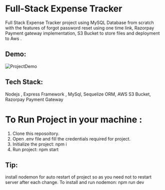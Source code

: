 
# Full-Stack Expense Tracker
Full Stack Expense Tracker project using MySQL Database from scratch with the features of forgot password reset using one time link, Razorpay Payment gateway implementation, S3 Bucket to store files and deployment to Aws .

## Demo:
![ProjectDemo](https://media.giphy.com/media/v1.Y2lkPTc5MGI3NjExMGJiMzFiZjhjMzk5MTE2MTdjZjA2MzAwM2ZhYjE2MmUxZTg1YTlkZCZlcD12MV9pbnRlcm5hbF9naWZzX2dpZklkJmN0PWc/OmU9vmgAhikQfuIj9w/giphy.gif)

## Tech Stack:
Nodejs , Express Framework , MySql, Sequelize ORM, AWS S3 Bucket, Razorpay Payment Gateway

# To Run Project in your machine :
1. Clone this reposoitory.
2. Open .env file and fill the credentials required for project.
3. Initialize the project: npm i
4. Run project:  npm start

## Tip: 
install nodemon for auto restart of project so as you need not to restart server after each change.
To install and run nodemon: npm run dev
